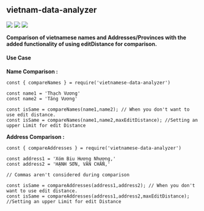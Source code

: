 ## vietnam-data-analyzer
![](https://img.shields.io/badge/npm-v2.0.0-brightgreen)
![](https://img.shields.io/badge/edit--distance-string--matching-orange) ![](https://img.shields.io/badge/vietnam-names-blue)

**Comparison of vietnamese names and Addresses/Provinces with the added functionality of using editDistance for comparison.**

#### Use Case 

**Name Comparison :** 

```
const { compareNames } = require('vietnamese-data-analyzer')

const name1 = 'Thạch Vương'
const name2 = 'Tăng Vương'

const isSame = compareNames(name1,name2); // When you don't want to use edit distance.
const isSame = compareNames(name1,name2,maxEditDistance); //Setting an upper Limit for edit Distance 

```

**Address Comparison :**

```
const { compareAddresses } = require('vietnamese-data-analyzer')

const address1 = 'Xóm Biu Hương Nhượng,'
const address2 = 'HẠNH SƠN, VĂN CHẤN,'

// Commas aren't considered during comparison

const isSame = compareAddresses(address1,address2); // When you don't want to use edit distance.
const isSame = compareAddresses(address1,address2,maxEditDistance); //Setting an upper Limit for edit Distance 

```





